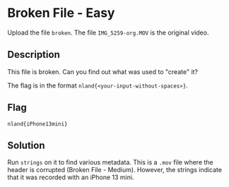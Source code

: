 # Broken File - Easy

Upload the file `broken`. The file `IMG_5259-org.MOV` is the original video.

## Description

This file is broken. Can you find out what was used to "create" it?

The flag is in the format `nland{<your-input-without-spaces>}`.

## Flag

`nland{iPhone13mini}`

## Solution

Run `strings` on it to find various metadata. This is a `.mov` file where the header is corrupted (Broken File - Medium). However, the strings indicate that it was recorded with an iPhone 13 mini.
